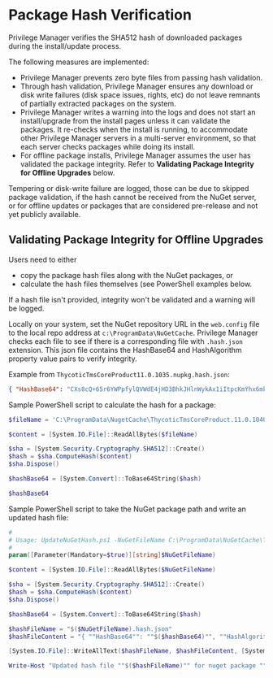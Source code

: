 [title]: # (Package Hash Verification)
[tags]: # (checksums,sha512)
[priority]: # (1700)

# Package Hash Verification

Privilege Manager verifies the SHA512 hash of downloaded packages during the install/update process.

The following measures are implemented:

* Privilege Manager prevents zero byte files from passing hash validation.
* Through hash validation, Privilege Manager ensures any download or disk write failures (disk space issues, rights, etc) do not leave remnants of partially extracted packages on the system.
* Privilege Manager writes a warning into the logs and does not start an install/upgrade from the install pages unless it can validate the packages. It re-checks when the install is running, to accommodate other Privilege Manager servers in a multi-server environment, so that each server checks packages while doing its install.
* For offline package installs, Privilege Manager assumes the user has validated the package integrity. Refer to __Validating Package Integrity for Offline Upgrades__ below.

Tempering or disk-write failure are logged, those can be due to skipped package validation, if the hash cannot be received from the NuGet server, or for offline updates or packages that are considered pre-release and not yet publicly available.

## Validating Package Integrity for Offline Upgrades

Users need to either

* copy the package hash files along with the NuGet packages, or
* calculate the hash files themselves (see PowerShell examples below.

If a hash file isn't provided, integrity won't be validated and a warning will be logged.

Locally on your system, set the NuGet repository URL in the `web.config` file to the local repo address at `c:\ProgramData\NuGetCache`. Privilege Manager checks each file to see if there is a corresponding file with `.hash.json` extension. This json file contains the HashBase64 and HashAlgorithm property value pairs to verify integrity.

Example from `ThycoticTmsCoreProduct11.0.1035.nupkg.hash.json`:

```json
{ "HashBase64": "CXs8cQ+65r6YWPpfylQVWdE4jHD3BhkJHlnWykAx1iItpcKmYhx6mkof/haChlu6aH8M+gYXUEN2ErH8wOPPlg==", "HashAlgorithm": "SHA512" }
```

Sample PowerShell script to calculate the hash for a package:

```powershell
$fileName = 'C:\ProgramData\NugetCache\ThycoticTmsCoreProduct.11.0.1040.nupkg'

$content = [System.IO.File]::ReadAllBytes($fileName)

$sha = [System.Security.Cryptography.SHA512]::Create()
$hash = $sha.ComputeHash($content)
$sha.Dispose()

$hashBase64 = [System.Convert]::ToBase64String($hash)

$hashBase64
```

Sample PowerShell script to take the NuGet package path and write an updated hash file:

```powershell
#
# Usage: UpdateNuGetHash.ps1 -NuGetFileName C:\ProgramData\NuGetCache\ThycoticTmsCoreProduct.11.0.1040.nupkg
#
param([Parameter(Mandatory=$true)][string]$NuGetFileName)

$content = [System.IO.File]::ReadAllBytes($NuGetFileName)

$sha = [System.Security.Cryptography.SHA512]::Create()
$hash = $sha.ComputeHash($content)
$sha.Dispose()

$hashBase64 = [System.Convert]::ToBase64String($hash)

$hashFileName = "$($NuGetFileName).hash.json"
$hashFileContent = "{ ""HashBase64"": ""$($hashBase64)"", ""HashAlgorithm"": ""SHA512"" }"

[System.IO.File]::WriteAllText($hashFileName, $hashFileContent, [System.Text.Encoding]::ASCII)

Write-Host "Updated hash file ""$($hashFileName)"" for nuget package ""$($NuGetFileName)""."
```